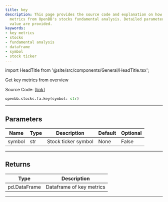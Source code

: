 ```yaml
---
title: key
description: This page provides the source code and explanation on how to get key
  metrics from OpenBB's stocks fundamental analysis. Detailed parameters and return
  value are provided.
keywords:
- key metrics
- stocks
- fundamental analysis
- dataframe
- symbol
- stock ticker
---
```


import HeadTitle from '@site/src/components/General/HeadTitle.tsx';

<HeadTitle title="stocks.fa.key - Reference | OpenBB SDK Docs" />

Get key metrics from overview

Source Code: [[link](https://github.com/OpenBB-finance/OpenBBTerminal/tree/main/openbb_terminal/stocks/fundamental_analysis/av_model.py#L101)]

```python
openbb.stocks.fa.key(symbol: str)
```

---

## Parameters

| Name | Type | Description | Default | Optional |
| ---- | ---- | ----------- | ------- | -------- |
| symbol | str | Stock ticker symbol | None | False |


---

## Returns

| Type | Description |
| ---- | ----------- |
| pd.DataFrame | Dataframe of key metrics |
---
